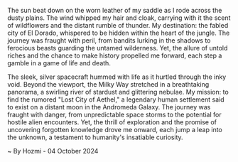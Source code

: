 
The sun beat down on the worn leather of my saddle as I rode across the dusty plains. The wind whipped my hair and cloak, carrying with it the scent of wildflowers and the distant rumble of thunder. My destination: the fabled city of El Dorado, whispered to be hidden within the heart of the jungle.  The journey was fraught with peril, from bandits lurking in the shadows to ferocious beasts guarding the untamed wilderness. Yet, the allure of untold riches and the chance to make history propelled me forward, each step a gamble in a game of life and death. 

The sleek, silver spacecraft hummed with life as it hurtled through the inky void. Beyond the viewport, the Milky Way stretched in a breathtaking panorama, a swirling river of stardust and glittering nebulae. My mission: to find the rumored "Lost City of Aethel," a legendary human settlement said to exist on a distant moon in the Andromeda Galaxy.  The journey was fraught with danger, from unpredictable space storms to the potential for hostile alien encounters. Yet, the thrill of exploration and the promise of uncovering forgotten knowledge drove me onward, each jump a leap into the unknown, a testament to humanity's insatiable curiosity. 

~ By Hozmi - 04 October 2024
